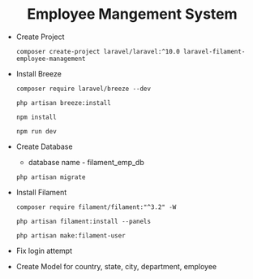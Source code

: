 <h1 align="center">Employee Mangement System</h1>

- Create Project
    ```
    composer create-project laravel/laravel:^10.0 laravel-filament-employee-management
    ```

- Install Breeze
    ```
    composer require laravel/breeze --dev
    ```
    ```
    php artisan breeze:install
    ```
    ```
    npm install
    ```
    ```
    npm run dev
    ```
- Create Database
    - database name - filament_emp_db
    ```
    php artisan migrate
    ```
- Install Filament
    ```
    composer require filament/filament:"^3.2" -W
    ```
    ```
    php artisan filament:install --panels
    ```
    ```
    php artisan make:filament-user
    ```


- Fix login attempt
- Create Model for country, state, city, department, employee

